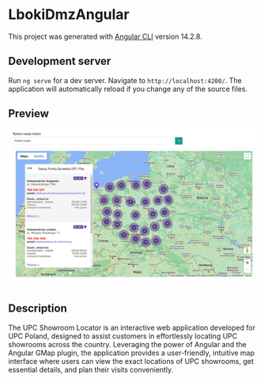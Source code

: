 # LbokiDmzAngular

This project was generated with [Angular CLI](https://github.com/angular/angular-cli) version 14.2.8.

## Development server

Run `ng serve` for a dev server. Navigate to `http://localhost:4200/`. The application will automatically reload if you change any of the source files.

## Preview

 ![Web screenshot](screenshot.png)

## Description

The UPC Showroom Locator is an interactive web application developed for UPC Poland, designed to assist customers in effortlessly locating UPC showrooms across the country. Leveraging the power of Angular and the Angular GMap plugin, the application provides a user-friendly, intuitive map interface where users can view the exact locations of UPC showrooms, get essential details, and plan their visits conveniently.
